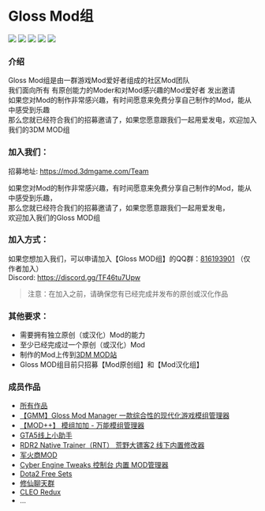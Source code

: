 # Gloss Mod组 
![](https://img.shields.io/badge/Gloss-Mod组-blue?logo=Cloudera) ![](https://img.shields.io/badge/Gloss-Mod%20原创组-%2300baff?logo=Cloudera) ![](https://img.shields.io/badge/Gloss-Mod%20汉化组-%23ff4903?logo=Cloudera) [![](https://img.shields.io/badge/QQ群-816193901-%23EB1923?logo=Tencent%20QQ)](https://jq.qq.com/?_wv=1027&k=5JZT8bQ) [![](https://img.shields.io/discord/928102631388348477?color=5865F2&label=Discord&logo=Discord)](https://discord.gg/TF46tu7Upw)

### 介绍

Gloss Mod组是由一群游戏Mod爱好者组成的社区Mod团队  
我们面向所有 有原创能力的Moder和对Mod感兴趣的Mod爱好者 发出邀请  
如果您对Mod的制作非常感兴趣，有时间愿意来免费分享自己制作的Mod，能从中感受到乐趣  
那么您就已经符合我们的招募邀请了，如果您愿意跟我们一起用爱发电，欢迎加入我们的3DM MOD组




### 加入我们：


招募地址: https://mod.3dmgame.com/Team  


如果您对Mod的制作非常感兴趣，有时间愿意来免费分享自己制作的Mod，能从中感受到乐趣，  
那么您就已经符合我们的招募邀请了，如果您愿意跟我们一起用爱发电，  
欢迎加入我们的Gloss MOD组  

### 加入方式：

如果您想加入我们，可以申请加入【Gloss MOD组】的QQ群：[816193901](http://qm.qq.com/cgi-bin/qm/qr?_wv=1027&k=rQqT7WZXLr1Gje-ggMqiAJx4MVjmLPp1&authKey=9om%2B%2FIRffAQwCuu5ciw3i8FB9HnES2vdMoDd6tmGKercZmKWMj1fT6lmrO66o5dm&noverify=0&group_code=816193901) （仅作者加入）  
Discord: https://discord.gg/TF46tu7Upw  

> 注意：在加入之前，请确保您有已经完成并发布的原创或汉化作品

### 其他要求：
- 需要拥有独立原创（或汉化）Mod的能力
- 至少已经完成过一个原创（或汉化）Mod
- 制作的Mod上传到[3DM MOD站](https://mod.3dmgame.com/)
- Gloss MOD组目前只招募【Mod原创组】和【Mod汉化组】

### 成员作品
- [所有作品](https://mod.3dmgame.com/Team#:~:text=46-,%E6%88%90%E5%91%98%E4%BD%9C%E5%93%81,-(2488%E4%B8%AA))
- [【GMM】Gloss Mod Manager 一款综合性的现代化游戏模组管理器](https://mod.3dmgame.com/mod/197445)
- [【MOD++】 模组加加 - 万能模组管理器](https://mod.3dmgame.com/mod/181318)
- [GTA5线上小助手](https://mod.3dmgame.com/mod/136979)
- [RDR2 Native Trainer（RNT） 荒野大镖客2 线下内置修改器](https://mod.3dmgame.com/mod/147160)
- [军火商MOD](https://mod.3dmgame.com/mod/160402)
- [Cyber Engine Tweaks 控制台 内置 MOD管理器](https://mod.3dmgame.com/mod/172144)
- [Dota2 Free Sets](https://mod.3dmgame.com/mod/40490)
- [修仙聊天群](https://mod.3dmgame.com/mod/133527)
- [CLEO Redux](https://mod.3dmgame.com/mod/180467)
- ...

